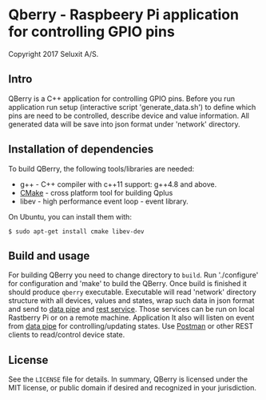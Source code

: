 
Qberry - Raspbeery Pi application for controlling GPIO pins 
===================================================

Copyright 2017 Seluxit A/S.

Intro
-----------------------

QBerry is a C++ application for controlling GPIO pins. Before you run application run setup (interactive script 'generate_data.sh') to 
define which pins are need to be controlled, describe device and value information. All generated data will be save into
json format under 'network' directory. 


Installation of dependencies 
-----------------------

To build QBerry, the following tools/libraries are needed:

  * g++ - C++ compiler with c++11 support: g++4.8 and above.
  * [CMake][cmake-org] - cross platform tool for building Qplus  
  * libev - high performance event loop - event library.

[cmake-org]: https://cmake.org/

On Ubuntu, you can install them with:

    $ sudo apt-get install cmake libev-dev


## Build and usage

For building QBerry you need to change directory to `build`. 
Run './configure' for configuration and 'make' to build the QBerry. 
Once build is finished it should produce `qberry` executable. Executable will read 'network' directory structure with all
devices, values and states, wrap such data in json format and send to [data pipe][pipe] and [rest service][rest]. Those
services can be run on local Rastberry Pi or on a remote machine.
Application It also will listen on event from [data pipe][pipe] for controlling/updating states. 
Use [Postman][postman-com] or other REST clients to read/control device state.

[postman-com]: https://www.getpostman.com/
[pipe]: https://github.com/Seluxit/pi-rest/blob/master/pipepi.py
[rest]: https://github.com/Seluxit/pi-rest/blob/master/restpi.py

## License

See the `LICENSE` file for details. In summary, QBerry is licensed under the
MIT license, or public domain if desired and recognized in your jurisdiction.

